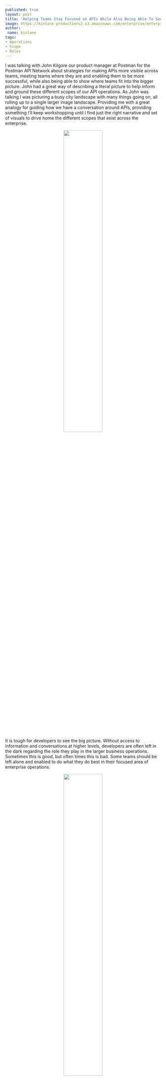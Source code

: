```yaml
---
published: true
layout: post
title: 'Helping Teams Stay Focused on APIs While Also Being Able To See the Whole Enterprise'
image: https://kinlane-productions2.s3.amazonaws.com/enterprise/enterprise-white-1.jp
author:
 name: kinlane
tags:
- Operations
- Scope
- Roles
---
```

I was talking with John Kilgore our product manager at Postman for the Postman API Network about strategies for making APIs more visible across teams, meeting teams where they are and enabling them to be more successful, while also being able to show where teams fit into the bigger picture. John had a great way of describing a literal picture to help inform and ground these different scopes of our API operations. As John was talking I was picturing a busy city landscape with many things going on, all rolling up to a single larger image landscape. Providing me with a great analogy for guiding how we have a conversation around APIs, providing something I’ll keep workshopping until I find just the right narrative and set of visuals to drive home the different scopes that exist across the enterprise. 

<center><img src="https://kinlane-productions2.s3.amazonaws.com/enterprise/enterprise-white-1-copper-point.png" width="50%" /></center>

It is tough for developers to see the big picture. Without access to information and conversations at higher levels, developers are often left in the dark regarding the role they play in the larger business operations. Sometimes this is good, but often times this is bad. Some teams should be left alone and enabled to do what they do best in their focused area of enterprise operations.

<center><img src="https://kinlane-productions2.s3.amazonaws.com/enterprise/enterprise-white-1-1701.jpg" width="50%" /></center>

You really want teams staying focused on their contribution to the bigger landscape. You don’t want to overload your teams with too much knowledge about the wider landscape they operate, but you also don’t want to unnecessarily silo off teams from opportunities to learn from other teams. Ultimately it is all about finding balance in how you paint the bigger picture, and share it across steams.

<center><img src="https://kinlane-productions2.s3.amazonaws.com/enterprise/enterprise-white-1-lights-engine.jpg" width="50%" /></center>

For me, this discussion around the scope of our API operations is much more than just defining each individual teams role in the overall enterprise landscape, but also helping me define the bigger picture. Each pixel makes up part of the image, and the resolution or lack of resolution for each pixel which change what the overall enterprise will look like when you zoom out.

<center><img src="https://kinlane-productions2.s3.amazonaws.com/enterprise/enterprise-white-1.jpg" width="90%" /></center>

I really like this analogy. It allows me to use a mix of words and images to help zoom in and zoom out across API operations. This really is my greatest challenge today. I regularly get vertigo when it comes to switching between conversations I am having throughout the day. I regularly screw up presentations because I am pitching at the wrong level to the wrong audience. You tend to get blank stares from folks who are completely unaware that they exist on the enterprise moving through time and space, and you end up with frustrated business and technical leadership when you get into the finer points quantum mechanics around the engineering or the complexities of painting 1701 on the side of the enterprise in outer space.

I am going to make a handy guide for this analogy that I can hang on the wall to help orient me daily. Then I’ll keep workshopping different sets of images and narratives here until I find the right combination. I feel like the scope element of our API conversations is contribution to the greatest friction across our operations when it comes to finding forward momentum. We just don’t have a well defined framework to discuss scope. We also don’t have any way for teams to explore this scope in a self-service way. Which brings me back to the Postman API Network, and the role it plays in helping teams stay focused on the moving parts for each area of operation, while also being able to explore and zoom out to see across teams and across operations. This is why networks will go well beyond the concept of a portal when it comes to the impact it has on the enterprise.